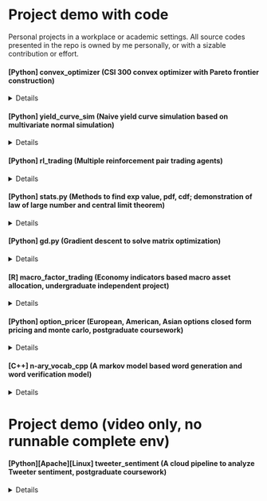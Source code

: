 # Project demo with code
Personal projects in a workplace or academic settings. 
All source codes presented in the repo is owned by me personally, or with a sizable contribution or effort.

#### [Python] convex_optimizer (CSI 300 convex optimizer with Pareto frontier construction)
<details>
A traditional convex optimizer that supports minimum variance, Pareto optimization (risk-aversion budget), maximum sharpe.
Includes some method of naive shrinkage or covariance estimation.
Incorporates options of long-only/short-allowed, max tracking error etc.
</details>

#### [Python] yield_curve_sim (Naive yield curve simulation based on multivariate normal simulation)
<details>
Use parameters to simulate the curve movement in this rate hike environment, provide the best path way of fixed income investing based on buy-and-hold strategy.
</details>

#### [Python] rl_trading (Multiple reinforcement pair trading agents)
<details>
Multiple reinforcement pair trading agents implemented with test data, that allows test drives.
Best performing agent, as expected, is the SOTA PPO2 agent implemented with stable-baselines3, achieving 1.14x return (roughly stable 6% p.a.).
</details>

#### [Python] stats.py (Methods to find exp value, pdf, cdf; demonstration of law of large number and central limit theorem)
<details>
A naively implemented package which includes (1) a discrete random variable class Expector, with methods to find expected value, expected value on N replays, pdf; (2) a continuous r.v. class ContinuousRandomVariable, which includes pdf, cdf, exp_val (approximated with integration); (3) some tools and methods to demonstrate Law of Large Number with visualization, Central Limit Theorem, and also some empirical way to simulate correlated variable. 
</details>

#### [Python] gd.py (Gradient descent to solve matrix optimization)
<details>
A performant gradient descent algorithm that solve matrix types questions (maximize B in Ax = B for some input x, transformation A), with respect to different input, objective, output constraints.
Applicable to transformation based optimization problems, such as portfolio construction involving factor modeling, PCA.
</details>
  
#### [R] macro_factor_trading (Economy indicators based macro asset allocation, undergraduate independent project)
<details>
An implementation of a macro factor trend following model based on historical analysis of a 4-phase economy (expansion - speeding up, expansion - slowing down, contraction - speeding up, contraction - slowing down) and corresponding market return.

Includes simple implementation of basket construction, use of closest semipositive-definite matrix inversion of portfolio fitting, backtesting results and live trading results.
Experiments also included modelling the 4-phase economy as a hidden Markov model to smoothen the portfolio change between economy state change. (NOT included in src code)
</details>

#### [Python] option_pricer (European, American, Asian options closed form pricing and monte carlo, postgraduate coursework)
<details>
An implementation of European, Asian options pricing using Black Scholes formula, and by extension, Monte Carlo simulation with spot-asset model. American option pricing is implemented using a grid based approach, and a recursion approach.

Some numerical techniques including quasi-monte carlo, control variates, dynamic programming with subtree collapses are explored, but not included in the code.
</details>

#### [C++] n-ary_vocab_cpp (A markov model based word generation and word verification model)
<details>
using training data of english vocabs, the script creates N-ary word tokens (e.g. 2-nary tokens for "rice" include 'ri', 'ic', 'ce'), and assign score to such tokens. Using Djikstra's algorithm, we solve for, any supplied word, the top 5 scored non-replacing anagrams, which should be considered most 'natural'. No heuristics/pruning are applied in the script in the repo, so the script cannot handle words with 13+ characters due to the complexity.
</details>

# Project demo (video only, no runnable complete env)
#### [Python][Apache][Linux] tweeter_sentiment (A cloud pipeline to analyze Tweeter sentiment, postgraduate coursework)
<details>
an infrastructure built upon standard online APIs such as Tweeter on Apache-loaded AWS platform, includes a complete pipeline of data extraction from Tweeter, realtime feeding into a sentiment analysis engine using Apache Spark and Kafka, and outputting the time series of internet sentiment.

Project also involves extra effort such as classification of emojis, slangs, creation of word cloud as visualization.
</details>
